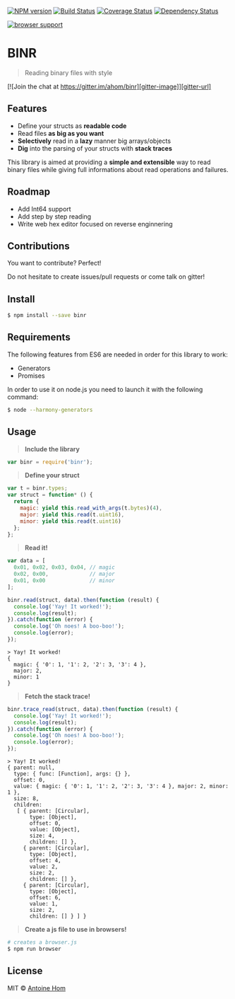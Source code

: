 [![NPM version][npm-image]][npm-url] [![Build Status][travis-image]][travis-url] [![Coverage Status][coveralls-image]][coveralls-url]  [![Dependency Status][daviddm-url]][daviddm-image]

[![browser support][testling-image]][testling-url]

# BINR

> Reading binary files with style

[![Join the chat at https://gitter.im/ahom/binr][gitter-image]][gitter-url]

## Features
- Define your structs as **readable code**
- Read files **as big as you want**
- **Selectively** read in a **lazy** manner big arrays/objects
- **Dig** into the parsing of your structs with **stack traces**

This library is aimed at providing a **simple and extensible** way to read binary files while giving full informations about read operations and failures.

## Roadmap
- Add Int64 support
- Add step by step reading
- Write web hex editor focused on reverse enginnering

## Contributions
You want to contribute? Perfect!

Do not hesitate to create issues/pull requests or come talk on gitter!

## Install

```sh
$ npm install --save binr
```

## Requirements
The following features from ES6 are needed in order for this library to work:
- Generators
- Promises

In order to use it on node.js you need to launch it with the following command:
```sh
$ node --harmony-generators
```

## Usage

> **Include the library**

```js
var binr = require('binr');
```

> **Define your struct**

```js
var t = binr.types;
var struct = function* () {
  return {
    magic: yield this.read_with_args(t.bytes)(4),
    major: yield this.read(t.uint16),
    minor: yield this.read(t.uint16)
  };
};
```

> **Read it!**

```js
var data = [
  0x01, 0x02, 0x03, 0x04, // magic
  0x02, 0x00,             // major
  0x01, 0x00              // minor
];

binr.read(struct, data).then(function (result) {
  console.log('Yay! It worked!');
  console.log(result);
}).catch(function (error) {
  console.log('Oh noes! A boo-boo!');
  console.log(error);
});
```
```
> Yay! It worked!
{
  magic: { '0': 1, '1': 2, '2': 3, '3': 4 },
  major: 2,
  minor: 1
}
```

> **Fetch the stack trace!**

```js
binr.trace_read(struct, data).then(function (result) {
  console.log('Yay! It worked!');
  console.log(result);
}).catch(function (error) {
  console.log('Oh noes! A boo-boo!');
  console.log(error);
});
```

```
> Yay! It worked!
{ parent: null,
  type: { func: [Function], args: {} },
  offset: 0,
  value: { magic: { '0': 1, '1': 2, '2': 3, '3': 4 }, major: 2, minor: 1 },
  size: 8,
  children:
   [ { parent: [Circular],
       type: [Object],
       offset: 0,
       value: [Object],
       size: 4,
       children: [] },
     { parent: [Circular],
       type: [Object],
       offset: 4,
       value: 2,
       size: 2,
       children: [] },
     { parent: [Circular],
       type: [Object],
       offset: 6,
       value: 1,
       size: 2,
       children: [] } ] }
```

> **Create a js file to use in browsers!**

```sh
# creates a browser.js
$ npm run browser
```

## License

MIT © [Antoine Hom]()


[npm-url]: https://npmjs.org/package/binr
[npm-image]: https://badge.fury.io/js/binr.svg
[travis-url]: https://travis-ci.org/ahom/binr
[travis-image]: https://travis-ci.org/ahom/binr.svg?branch=master
[daviddm-url]: https://david-dm.org/ahom/binr.svg?theme=shields.io
[daviddm-image]: https://david-dm.org/ahom/binr
[coveralls-url]: https://coveralls.io/r/ahom/binr?branch=master
[coveralls-image]: https://coveralls.io/repos/ahom/binr/badge.svg?branch=master
[gitter-url]: https://gitter.im/ahom/binr?utm_source=badge&utm_medium=badge&utm_campaign=pr-badge&utm_content=badge
[gitter-image]: https://badges.gitter.im/Join%20Chat.svg
[testling-url]: https://ci.testling.com/ahom/binr
[testling-image]: https://ci.testling.com/ahom/binr.png
